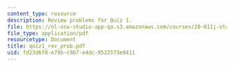 ```yaml
---
content_type: resource
description: Review problems for Quiz 1.
file: https://ol-ocw-studio-app-qa.s3.amazonaws.com/courses/20-011j-statistical-thermodynamics-of-biomolecular-systems-be-011j-spring-2004/fd23d6f0e79bc9b7e4dc9522573e8411_quiz1_rev_prob.pdf
file_type: application/pdf
resourcetype: Document
title: quiz1_rev_prob.pdf
uid: fd23d6f0-e79b-c9b7-e4dc-9522573e8411
---
```

